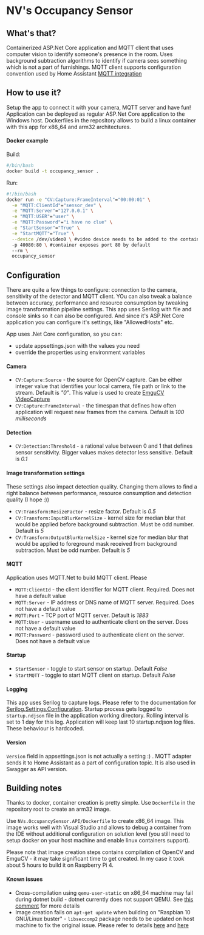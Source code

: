 # NV's Occupancy Sensor
## What's that?
Containerized ASP.Net Core application and MQTT client that uses computer vision to identify someone's presence in the room.
Uses background subtraction algorithms to identify if camera sees something which is not a part of furnishings.
MQTT client supports configuration convention used by Home Assistant [MQTT integration](https://www.home-assistant.io/docs/mqtt/)
## How to use it?
Setup the app to connect it with your camera, MQTT server and have fun!
Application can be deployed as regular ASP.Net Core application to the Windows host. Dockerfiles in the repository allows to build a linux container with this app for x86_64 and arm32 architectures. 
#### Docker example
Build:
```sh
#/bin/bash
docker build -t occupancy_sensor .
```
Run:
```sh
#!/bin/bash
docker run -e "CV:Capture:FrameInterval"="00:00:01" \
  -e "MQTT:ClientId"="sensor_dev" \
  -e "MQTT:Server"="127.0.0.1" \
  -e "MQTT:USER"="user" \
  -e "MQTT:Password"="i have no clue" \
  -e "StartSensor"="True" \
  -e "StartMQTT"="True" \
  --device /dev/video0 \ #video device needs to be added to the container if CV:Capture:Source is not a file or URL
  -p 40080:80 \ #container exposes port 80 by default
  --rm \
  occupancy_sensor
```
## Configuration
There are quite a few things to configure: connection to the camera, sensitivity of the detector and MQTT client. 
YOu can also tweak a balance between accuracy, performance and resource consumption by tweaking image transformation pipeline settings.
This app uses Serilog with file and console sinks so it can also be configured.
And since it's ASP.Net Core application you can configure it's settings, like "AllowedHosts" etc.

App uses .Net Core configuration, so you can:
* update appsettings.json with the values you need
* override the properties using environment variables
#### Camera
* `CV:Capture:Source` - the source for OpenCV capture. Can be either integer value that identifies your local camera, file path or link to the stream. Default is _"0"_. This value is used to create [EmguCV VideoCapture](http://www.emgu.com/wiki/files/4.4.0/document/html/961857d0-b7ba-53d8-253a-5059bb3bc1df.htm)
* `CV:Capture:FrameInterval` - the timespan that defines how often application will request new frames from the camera. Default is _100 milliseconds_
#### Detection
* `CV:Detection:Threshold` - a rational value between 0 and 1 that defines sensor sensitivity. Bigger values makes detector less sensitive. Default is _0.1_
#### Image transformation settings
These settings also impact detection quality. Changing them allows to find a right balance between performance, resource consumption and detection quality (I hope :))
* `CV:Transform:ResizeFactor` - resize factor. Default is _0.5_
* `CV:Transform:InputBlurKernelSize` - kernel size for median blur that would be applied before background subtraction. Must be odd number. Default is _5_
* `CV:Transform:OutputBlurKernelSize` - kernel size for median blur that would be applied to foreground mask received from background subtraction. Must be odd number. Default is _5_
#### MQTT
Application uses MQTT.Net to build MQTT client. Please
* `MQTT:ClientId` - the client identifier for MQTT client. Required. Does not have a default value
* `MQTT:Server` - IP address or DNS name of MQTT server. Required. Does not have a default value
* `MQTT:Port` - TCP port of MQTT server. Default is _1883_
* `MQTT:User` - username used to authenticate client on the server. Does not have a default value
* `MQTT:Password` - password used to authenticate client on the server. Does not have a default value
#### Startup
* `StartSensor` - toggle to start sensor on startup. Default _False_
* `StartMQTT` - toggle to start MQTT client on startup. Default _False_
#### Logging
This app uses Serilog to capture logs. Please refer to the documentation for [Serilog.Settings.Configuration](https://github.com/serilog/serilog-settings-configuration).
Startup process gets logged to `startup.ndjson` file in the application working directory. Rolling interval is set to 1 day for this log. Application will keep last 10 startup.ndjson log files. These behaviour is hardcoded.
#### Version
`Version` field in appsettings.json is not actually a setting :) . MQTT adapter sends it to Home Assistant as a part of configuration topic. It is also used in Swagger as API version.
## Building notes
Thanks to docker, container creation is pretty simple. Use `Dockerfile` in the repository root to create an arm32 image. 

Use `NVs.OccupancySensor.API/Dockerfile` to create x86_64 image. This image works well with Visual Studio and allows to debug a container from the IDE without additional configuration on solution level (you still need to setup docker on your host machine and enable linux containers support). 

Please note that image creation steps contains compilation of OpenCV and EmguCV - it may take significant time to get created. In my case it took about 5 hours to build it on Raspberry Pi 4.
#### Known issues
* Cross-compilation using `qemu-user-static` on x86_64 machine may fail during dotnet build - dotnet currently does not support QEMU. See [this comment](https://github.com/dotnet/dotnet-docker/issues/1512#issuecomment-562180086) for more details
* Image creation fails on `apt-get update` when building on "Raspbian 10 GNU/Linux buster" - `libseccomp2` package needs to be updated on host machine to fix the original issue. Please refer to details [here](https://askubuntu.com/questions/1263284/apt-update-throws-signature-error-in-ubuntu-20-04-container-on-arm) and [here](https://github.com/moby/moby/issues/40734) 
